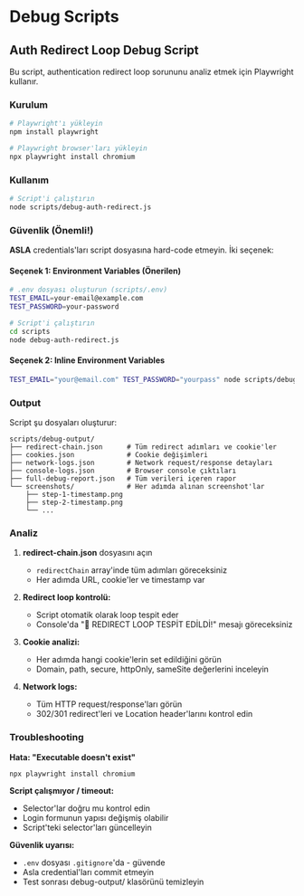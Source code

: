 # Debug Scripts

## Auth Redirect Loop Debug Script

Bu script, authentication redirect loop sorununu analiz etmek için Playwright kullanır.

### Kurulum

```bash
# Playwright'ı yükleyin
npm install playwright

# Playwright browser'ları yükleyin
npx playwright install chromium
```

### Kullanım

```bash
# Script'i çalıştırın
node scripts/debug-auth-redirect.js
```

### Güvenlik (Önemli!)

**ASLA** credentials'ları script dosyasına hard-code etmeyin. İki seçenek:

#### Seçenek 1: Environment Variables (Önerilen)
```bash
# .env dosyası oluşturun (scripts/.env)
TEST_EMAIL=your-email@example.com
TEST_PASSWORD=your-password

# Script'i çalıştırın
cd scripts
node debug-auth-redirect.js
```

#### Seçenek 2: Inline Environment Variables
```bash
TEST_EMAIL="your@email.com" TEST_PASSWORD="yourpass" node scripts/debug-auth-redirect.js
```

### Output

Script şu dosyaları oluşturur:

```
scripts/debug-output/
├── redirect-chain.json      # Tüm redirect adımları ve cookie'ler
├── cookies.json             # Cookie değişimleri
├── network-logs.json        # Network request/response detayları
├── console-logs.json        # Browser console çıktıları
├── full-debug-report.json   # Tüm verileri içeren rapor
└── screenshots/             # Her adımda alınan screenshot'lar
    ├── step-1-timestamp.png
    ├── step-2-timestamp.png
    └── ...
```

### Analiz

1. **redirect-chain.json** dosyasını açın
   - `redirectChain` array'inde tüm adımları göreceksiniz
   - Her adımda URL, cookie'ler ve timestamp var

2. **Redirect loop kontrolü:**
   - Script otomatik olarak loop tespit eder
   - Console'da "🚨 REDIRECT LOOP TESPİT EDİLDİ!" mesajı göreceksiniz

3. **Cookie analizi:**
   - Her adımda hangi cookie'lerin set edildiğini görün
   - Domain, path, secure, httpOnly, sameSite değerlerini inceleyin

4. **Network logs:**
   - Tüm HTTP request/response'ları görün
   - 302/301 redirect'leri ve Location header'larını kontrol edin

### Troubleshooting

**Hata: "Executable doesn't exist"**
```bash
npx playwright install chromium
```

**Script çalışmıyor / timeout:**
- Selector'lar doğru mu kontrol edin
- Login formunun yapısı değişmiş olabilir
- Script'teki selector'ları güncelleyin

**Güvenlik uyarısı:**
- `.env` dosyası `.gitignore`'da - güvende
- Asla credential'ları commit etmeyin
- Test sonrası debug-output/ klasörünü temizleyin
